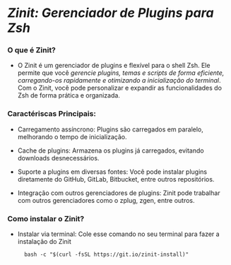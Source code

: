 # *Zinit: Gerenciador de Plugins para Zsh*

### O que é Zinit?

- O Zinit é um gerenciador de plugins e flexível para o shell Zsh. 
Ele permite que você *gerencie plugins, temas e scripts de forma eficiente, carregando-os rapidamente e otimizando a inicialização do terminal*. Com o Zinit, você pode personalizar e expandir as funcionalidades do Zsh de forma prática e organizada.

### Caractériscas Principais:

- Carregamento assíncrono: Plugins são carregados em paralelo, melhorando o tempo de inicialização.

- Cache de plugins: Armazena os plugins já carregados, evitando downloads desnecessários.

- Suporte a plugins em diversas fontes: Você pode instalar plugins diretamente do GitHub, GitLab, Bitbucket, entre outros repositórios.

- Integração com outros gerenciadores de plugins: Zinit pode trabalhar com outros gerenciadores como o zplug, zgen, entre outros.

### Como instalar o Zinit?

- Instalar via terminal: Cole esse comando no seu terminal para fazer a instalação do Zinit

        bash -c "$(curl -fsSL https://git.io/zinit-install)"


